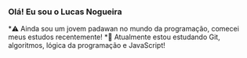 ### Olá! Eu sou o Lucas Nogueira

*⚠️ Ainda sou um jovem padawan no mundo da programação, comecei meus estudos recentemente!
*📖 Atualmente estou estudando Git, algoritmos, lógica da programação e JavaScript!


